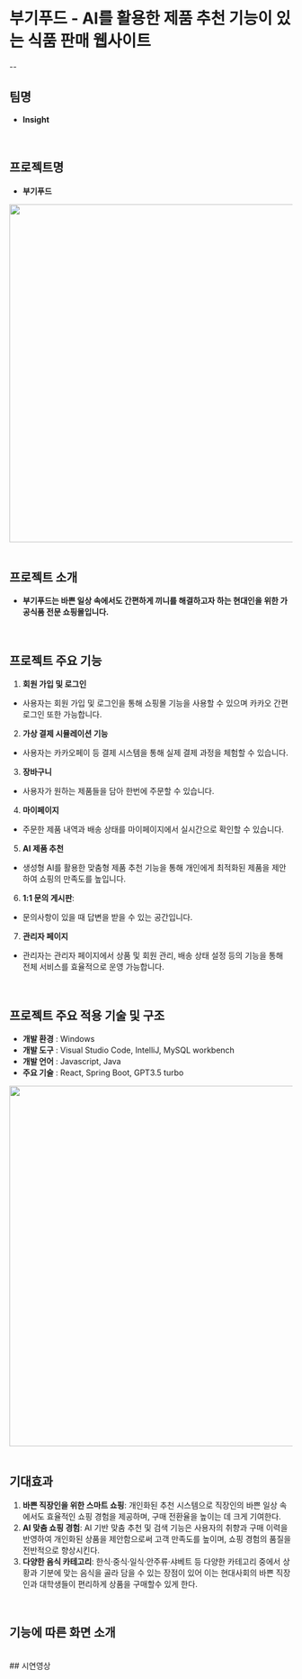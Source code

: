 # 부기푸드 - AI를 활용한 제품 추천 기능이 있는 식품 판매 웹사이트
--

## 팀명
- **Insight**

<br>

## 프로젝트명 

- **부기푸드**
<div align="center">
<img width="600" src= "https://github.com/user-attachments/assets/66250565-4155-45ad-87bb-4c52d37eb7ec"/>
</div>

<br>

## 프로젝트 소개

- **부기푸드는 바쁜 일상 속에서도 간편하게 끼니를 해결하고자 하는 현대인을 위한 가공식품 전문 쇼핑몰입니다.**

<br>

## 프로젝트 주요 기능

1) **회원 가입 및 로그인**
- 사용자는 회원 가입 및 로그인을 통해 쇼핑몰 기능을 사용할 수 있으며 카카오 간편 로그인 또한 가능합니다.
2) **가상 결제 시뮬레이션 기능**
- 사용자는 카카오페이 등 결제 시스템을 통해 실제 결제 과정을 체험할 수 있습니다.
3) **장바구니**
- 사용자가 원하는 제품들을 담아 한번에 주문할 수 있습니다.
4) **마이페이지**
- 주문한 제품 내역과 배송 상태를 마이페이지에서 실시간으로 확인할 수 있습니다.
5) **AI 제품 추천**
- 생성형 AI를 활용한 맞춤형 제품 추천 기능을 통해 개인에게 최적화된 제품을 제안하여 쇼핑의 만족도를 높입니다.
6) **1:1 문의 게시판**:
- 문의사항이 있을 때 답변을 받을 수 있는 공간입니다.
7) **관리자 페이지**
- 관리자는 관리자 페이지에서 상품 및 회원 관리, 배송 상태 설정 등의 기능을 통해 전체 서비스를 효율적으로 운영 가능합니다.

<br>

## 프로젝트 주요 적용 기술 및 구조

- **개발 환경** : Windows
- **개발 도구** : Visual Studio Code, IntelliJ, MySQL workbench
- **개발 언어** : Javascript, Java
- **주요 기술** : React, Spring Boot, GPT3.5 turbo

<div align="center">
<img width="640" src= "https://github.com/user-attachments/assets/8e0c6693-6603-45a4-9e11-da46c8ce310e"/>
</div>

<br>

## 기대효과

1) **바쁜 직장인을 위한 스마트 쇼핑**: 개인화된 추천 시스템으로 직장인의 바쁜 일상 속에서도 효율적인 쇼핑 경험을 제공하며, 구매 전환율을 높이는 데 크게 기여한다.
2) **AI 맞춤 쇼핑 경험**: AI 기반 맞춤 추천 및 검색 기능은 사용자의 취향과 구매 이력을 반영하여 개인화된 상품을 제안함으로써 고객 만족도를 높이며, 쇼핑 경험의 품질을 전반적으로 향상시킨다.
3) **다양한 음식 카테고리**: 한식·중식·일식·안주류·샤베트 등 다양한 카테고리 중에서 상황과 기분에 맞는 음식을 골라 담을 수 있는 장점이 있어 이는 현대사회의 바쁜 직장인과 대학생들이 편리하게 상품을 구매할수 있게 한다.

<br>

## 기능에 따른 화면 소개



<br>
## 시연영상




